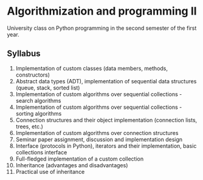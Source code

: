 # Algorithmization and programming II

University class on Python programming in the second semester of the first year.

## Syllabus
1. Implementation of custom classes (data members, methods, constructors)
2. Abstract data types (ADT), implementation of sequential data structures (queue, stack, sorted list)
3. Implementation of custom algorithms over sequential collections - search algorithms
4. Implementation of custom algorithms over sequential collections - sorting algorithms
5. Connection structures and their object implementation (connection lists, trees, etc.)
6. Implementation of custom algorithms over connection structures
7. Seminar paper assignment, discussion and implementation design
8. Interface (protocols in Python), iterators and their implementation, basic collections interface
9. Full-fledged implementation of a custom collection
10. Inheritance (advantages and disadvantages)
11. Practical use of inheritance